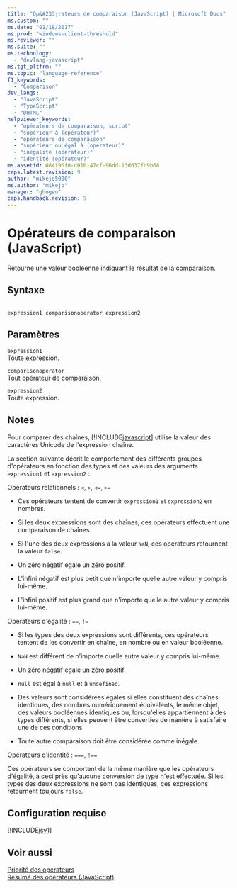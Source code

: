 ```yaml
---
title: "Op&#233;rateurs de comparaison (JavaScript) | Microsoft Docs"
ms.custom: ""
ms.date: "01/18/2017"
ms.prod: "windows-client-threshold"
ms.reviewer: ""
ms.suite: ""
ms.technology: 
  - "devlang-javascript"
ms.tgt_pltfrm: ""
ms.topic: "language-reference"
f1_keywords: 
  - "Comparison"
dev_langs: 
  - "JavaScript"
  - "TypeScript"
  - "DHTML"
helpviewer_keywords: 
  - "opérateurs de comparaison, script"
  - "supérieur à (opérateur)"
  - "opérateurs de comparaison"
  - "supérieur ou égal à (opérateur)"
  - "inégalité (opérateur)"
  - "identité (opérateur)"
ms.assetid: 084f90f0-d010-47cf-96dd-13d637fc9b68
caps.latest.revision: 9
author: "mikejo5000"
ms.author: "mikejo"
manager: "ghogen"
caps.handback.revision: 9
---
```

# Op&#233;rateurs de comparaison (JavaScript)
Retourne une valeur booléenne indiquant le résultat de la comparaison.  
  
## Syntaxe  
  
```  
  
expression1 comparisonoperator expression2  
```  
  
## Paramètres  
 `expression1`  
 Toute expression.  
  
 `comparisonoperator`  
 Tout opérateur de comparaison.  
  
 `expression2`  
 Toute expression.  
  
## Notes  
 Pour comparer des chaînes, [!INCLUDE[javascript](../../javascript/includes/javascript-md.md)] utilise la valeur des caractères Unicode de l'expression chaîne.  
  
 La section suivante décrit le comportement des différents groupes d'opérateurs en fonction des types et des valeurs des arguments `expression1` et `expression2` :  
  
 Opérateurs relationnels : `<`, `>`, `<=`, `>=`  
  
-   Ces opérateurs tentent de convertir `expression1` et `expression2` en nombres.  
  
-   Si les deux expressions sont des chaînes, ces opérateurs effectuent une comparaison de chaînes.  
  
-   Si l'une des deux expressions a la valeur `NaN`, ces opérateurs retournent la valeur `false`.  
  
-   Un zéro négatif égale un zéro positif.  
  
-   L'infini négatif est plus petit que n'importe quelle autre valeur y compris lui\-même.  
  
-   L'infini positif est plus grand que n'importe quelle autre valeur y compris lui\-même.  
  
 Opérateurs d'égalité : `==`, `!=`  
  
-   Si les types des deux expressions sont différents, ces opérateurs tentent de les convertir en chaîne, en nombre ou en valeur booléenne.  
  
-   `NaN` est différent de n'importe quelle autre valeur y compris lui\-même.  
  
-   Un zéro négatif égale un zéro positif.  
  
-   `null` est égal à `null` et à `undefined`.  
  
-   Des valeurs sont considérées égales si elles constituent des chaînes identiques, des nombres numériquement équivalents, le même objet, des valeurs booléennes identiques ou, lorsqu'elles appartiennent à des types différents, si elles peuvent être converties de manière à satisfaire une de ces conditions.  
  
-   Toute autre comparaison doit être considérée comme inégale.  
  
 Opérateurs d'identité : `===`, `!==`  
  
 Ces opérateurs se comportent de la même manière que les opérateurs d'égalité, à ceci près qu'aucune conversion de type n'est effectuée.  Si les types des deux expressions ne sont pas identiques, ces expressions retournent toujours `false`.  
  
## Configuration requise  
 [!INCLUDE[jsv1](../../javascript/misc/includes/jsv1-md.md)]  
  
## Voir aussi  
 [Priorité des opérateurs](../../javascript/operator-subtractprecedence-javascript.md)   
 [Résumé des opérateurs \(JavaScript\)](../../javascript/misc/operator-subtractsummary-javascript.md)